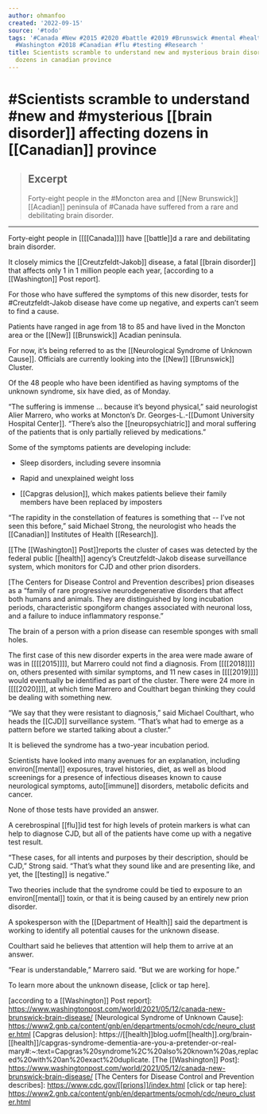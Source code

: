 ```yaml
---
author: ohmanfoo
created: '2022-09-15'
source: '#todo'
tags: '#Canada #New #2015 #2020 #battle #2019 #Brunswick #mental #health #immune #prions
  #Washington #2018 #Canadian #flu #testing #Research '
title: Scientists scramble to understand new and mysterious brain disorder affecting
  dozens in canadian province
---
```


# #Scientists scramble to understand #new and #mysterious [[brain disorder]] affecting dozens in [[Canadian]] province

> ## Excerpt
> Forty-eight people in the #Moncton area and [[New Brunswick]]  [[Acadian]] peninsula of #Canada have suffered from a rare and debilitating brain disorder.

---
Forty-eight people in [[[[Canada]]]] have [[battle]]d a rare and debilitating brain disorder.

It closely mimics the [[Creutzfeldt-Jakob]] disease, a fatal [[brain disorder]] that affects only 1 in 1 million people each year, [according to a [[Washington]] Post report].

For those who have suffered the symptoms of this new disorder, tests for #Creutzfeldt-Jakob disease have come up negative, and experts can’t seem to find a cause.

Patients have ranged in age from 18 to 85 and have lived in the Moncton area or the [[New]] [[Brunswick]] Acadian peninsula.

For now, it’s being referred to as the [[Neurological Syndrome of Unknown Cause]]. Officials are currently looking into the [[New]] [[Brunswick]] Cluster.

Of the 48 people who have been identified as having symptoms of the unknown syndrome, six have died, as of Monday.

“The suffering is immense … because it’s beyond physical,” said neurologist Alier Marrero, who works at Moncton’s Dr. Georges-L.-[[Dumont University Hospital Center]]. “There’s also the [[neuropsychiatric]] and moral suffering of the patients that is only partially relieved by medications.”

Some of the symptoms patients are developing include:

-   Sleep disorders, including severe insomnia
    

-   Rapid and unexplained weight loss
    

-   [[Capgras delusion]], which makes patients believe their family members have been replaced by imposters
    

“The rapidity in the constellation of features is something that -- I’ve not seen this before,” said Michael Strong, the neurologist who heads the [[Canadian]] Institutes of Health [[Research]].

[[The [[Washington]] Post]]reports the cluster of cases was detected by the federal public [[health]] agency’s Creutzfeldt-Jakob disease surveillance system, which monitors for CJD and other prion disorders.

[The Centers for Disease Control and Prevention describes] prion diseases as a “family of rare progressive neurodegenerative disorders that affect both humans and animals. They are distinguished by long incubation periods, characteristic spongiform changes associated with neuronal loss, and a failure to induce inflammatory response.”

The brain of a person with a prion disease can resemble sponges with small holes.

The first case of this new disorder experts in the area were made aware of was in [[[[2015]]]], but Marrero could not find a diagnosis. From [[[[2018]]]] on, others presented with similar symptoms, and 11 new cases in [[[[2019]]]] would eventually be identified as part of the cluster. There were 24 more in [[[[2020]]]], at which time Marrero and Coulthart began thinking they could be dealing with something new.

“We say that they were resistant to diagnosis,” said Michael Coulthart, who heads the [[CJD]] surveillance system. “That’s what had to emerge as a pattern before we started talking about a cluster.”

It is believed the syndrome has a two-year incubation period.

Scientists have looked into many avenues for an explanation, including environ[[mental]] exposures, travel histories, diet, as well as blood screenings for a presence of infectious diseases known to cause neurological symptoms, auto[[immune]] disorders, metabolic deficits and cancer.

None of those tests have provided an answer.

A cerebrospinal [[flu]]id test for high levels of protein markers is what can help to diagnose CJD, but all of the patients have come up with a negative test result.

“These cases, for all intents and purposes by their description, should be CJD,” Strong said. “That’s what they sound like and are presenting like, and yet, the [[testing]] is negative.”

Two theories include that the syndrome could be tied to exposure to an environ[[mental]] toxin, or that it is being caused by an entirely new prion disorder.

A spokesperson with the [[Department of Health]] said the department is working to identify all potential causes for the unknown disease.

Coulthart said he believes that attention will help them to arrive at an answer.

“Fear is understandable,” Marrero said. “But we are working for hope.”

To learn more about the unknown disease, [click or tap here].



[according to a [[Washington]] Post report]: https://www.washingtonpost.com/world/2021/05/12/canada-new-brunswick-brain-disease/
[Neurological Syndrome of Unknown Cause]: https://www2.gnb.ca/content/gnb/en/departments/ocmoh/cdc/neuro_cluster.html
[Capgras delusion]: https://[[health]]blog.uofm[[health]].org/brain-[[health]]/capgras-syndrome-dementia-are-you-a-pretender-or-real-mary#:~:text=Capgras%20syndrome%2C%20also%20known%20as,replaced%20with%20an%20exact%20duplicate.
[The [[Washington]] Post]: https://www.washingtonpost.com/world/2021/05/12/canada-new-brunswick-brain-disease/
[The Centers for Disease Control and Prevention describes]: https://www.cdc.gov/[[prions]]/index.html
[click or tap here]: https://www2.gnb.ca/content/gnb/en/departments/ocmoh/cdc/neuro_cluster.html